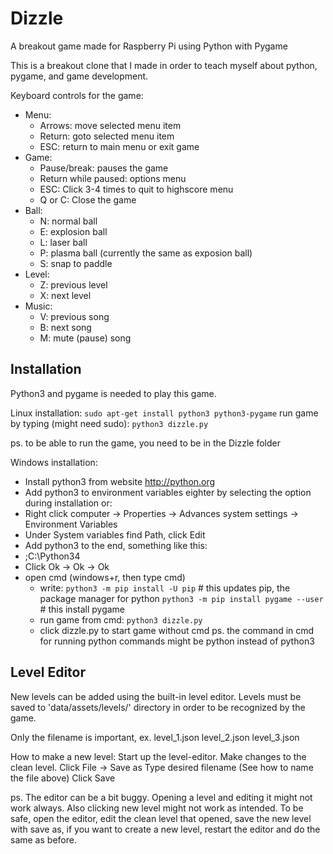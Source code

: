 # Dizzle
A breakout game made for Raspberry Pi using Python with Pygame

This is a breakout clone that I made in order to teach
myself about python, pygame, and game development.

Keyboard controls for the game:
- Menu:
	- Arrows: move selected menu item
	- Return: goto selected menu item
	- ESC: return to main menu or exit game
- Game: 
	- Pause/break: pauses the game
	- Return while paused: options menu
	- ESC: Click 3-4 times to quit to highscore menu
	- Q or C: Close the game
- Ball:
	- N: normal ball
	- E: explosion ball
	- L: laser ball
	- P: plasma ball (currently the same as exposion ball)
	- S: snap to paddle
- Level:
	- Z: previous level
	- X: next level
- Music:
	- V: previous song
	- B: next song
	- M: mute (pause) song
	

Installation
------------
Python3 and pygame is needed to play this game.

Linux installation:
`sudo apt-get install python3 python3-pygame`
run game by typing (might need sudo):
`python3 dizzle.py`

ps. to be able to run the game, you need to be in the Dizzle folder

Windows installation:
- Install python3 from website http://python.org
- Add python3 to environment variables eighter by selecting the option during installation or:
- Right click computer -> Properties -> Advances system settings -> Environment Variables
- Under System variables find Path, click Edit
- Add python3 to the end, something like this:
- ;C:\Python34
- Click Ok -> Ok -> Ok
- open cmd (windows+r, then type cmd)
	- write:
		`python3 -m pip install -U pip` # this updates pip, the package manager for python
		`python3 -m pip install pygame --user` # this install pygame
	- run game from cmd:
		`python3 dizzle.py`
	- click dizzle.py to start game without cmd
	ps. the command in cmd for running python commands might be python instead of python3
	
Level Editor
------------
New levels can be added using the built-in level editor.
Levels must be saved to 'data/assets/levels/' directory
in order to be recognized by the game.

Only the filename is important, ex.
level_1.json
level_2.json
level_3.json

How to make a new level:
Start up the level-editor.
Make changes to the clean level.
Click File -> Save as
Type desired filename (See how to name the file above)
Click Save

ps. The editor can be a bit buggy.
Opening a level and editing it might not work always.
Also clicking new level might not work as intended.
To be safe, open the editor,
edit the clean level that opened,
save the new level with save as,
if you want to create a new level,
restart the editor and do the same as before.

